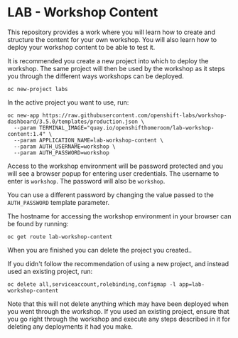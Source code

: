 LAB - Workshop Content
======================

This repository provides a work where you will learn how to create and structure the content for your own workshop. You will also learn how to deploy your workshop content to be able to test it.

It is recommended you create a new project into which to deploy the workshop. The same project will then be used by the workshop as it steps you through the different ways workshops can be deployed.

```
oc new-project labs
```

In the active project you want to use, run:

```
oc new-app https://raw.githubusercontent.com/openshift-labs/workshop-dashboard/3.5.0/templates/production.json \
  --param TERMINAL_IMAGE="quay.io/openshifthomeroom/lab-workshop-content:1.4" \
  --param APPLICATION_NAME=lab-workshop-content \
  --param AUTH_USERNAME=workshop \
  --param AUTH_PASSWORD=workshop
```

Access to the workshop environment will be password protected and you will see a browser popup for entering user credentials. The username to enter is `workshop`. The password will also be `workshop`.

You can use a different password by changing the value passed to the `AUTH_PASSWORD` template parameter.

The hostname for accessing the workshop environment in your browser can be found by running:

```
oc get route lab-workshop-content
```

When you are finished you can delete the project you created..

If you didn't follow the recommendation of using a new project, and instead used an existing project, run:

```
oc delete all,serviceaccount,rolebinding,configmap -l app=lab-workshop-content
```

Note that this will not delete anything which may have been deployed when you went through the workshop. If you used an existing project, ensure that you go right through the workshop and execute any steps described in it for deleting any deployments it had you make.
